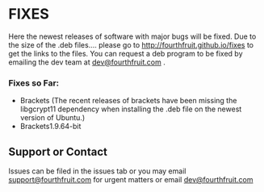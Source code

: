 # FIXES
Here the newest releases of software with major bugs will be fixed.
Due to the size of the .deb files.... please go to http://fourthfruit.github.io/fixes to get the links to the files. You can request a deb program to be fixed by emailing the dev team at dev@fourthfruit.com .

### Fixes so Far:
* Brackets (The recent releases of brackets have been missing the libgcrypt11 dependency when installing the .deb file on the newest version of Ubuntu.)
* Brackets1.9.64-bit

## Support or Contact
Issues can be filed in the issues tab or you may email support@fourthfruit.com for urgent matters or email dev@fourthfruit.com
